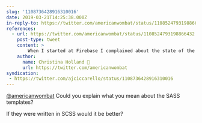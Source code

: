 ```yaml
---
slug: '1108736428916310016'
date: 2019-03-21T14:25:38.000Z
in-reply-to: https://twitter.com/americanwombat/status/1108524793198866432
references:
  - url: https://twitter.com/americanwombat/status/1108524793198866432
    post-type: tweet
    content: >
        When I started at Firebase I complained about the state of the docs and now it&#39;s part of my job to programmatically generate the reference docs. There&#39;s a lesson to be learned here, which is that Typedoc should use plain css in its default theme so it&#39;s easier to override
    author:
      name: Christina Holland 🐀
      url: https://twitter.com/americanwombat
syndication:
 - https://twitter.com/ajciccarello/status/1108736428916310016
---
```


[@americanwombat](https://twitter.com/americanwombat) Could you explain what you mean about the SASS templates?

If they were written in SCSS would it be better?
